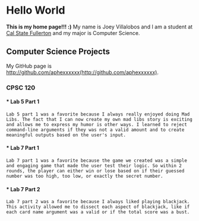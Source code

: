 # Hello World
**This is my home page!!! :)** My name is Joey Villalobos and I am a student at [Cal State Fullerton](https://www.fullerton.edu/) and my major is Computer Science.  
## Computer Science Projects
My GitHub page is http://github.com/aphexxxxxx(http://github.com/aphexxxxxx).
### CPSC 120
#### * Lab 5 Part 1
    Lab 5 part 1 was a favorite because I always really enjoyed doing Mad Libs. The fact that I can now create my own mad libs story is exciting and allows me to express my humor is other ways. I learned to reject command-line arguments if they was not a valid amount and to create meaningful outputs based on the user's input.
#### * Lab 7 Part 1
    Lab 7 part 1 was a favorite because the game we created was a simple and engaging game that made the user test their logic. So within 2 rounds, the player can either win or lose based on if their guessed number was too high, too low, or exactly the secret number.
#### * Lab 7 Part 2
    Lab 7 part 2 was a favorite because I always liked playing blackjack. This activity allowed me to dissect each aspect of blackjack, like if each card name argument was a valid or if the total score was a bust.